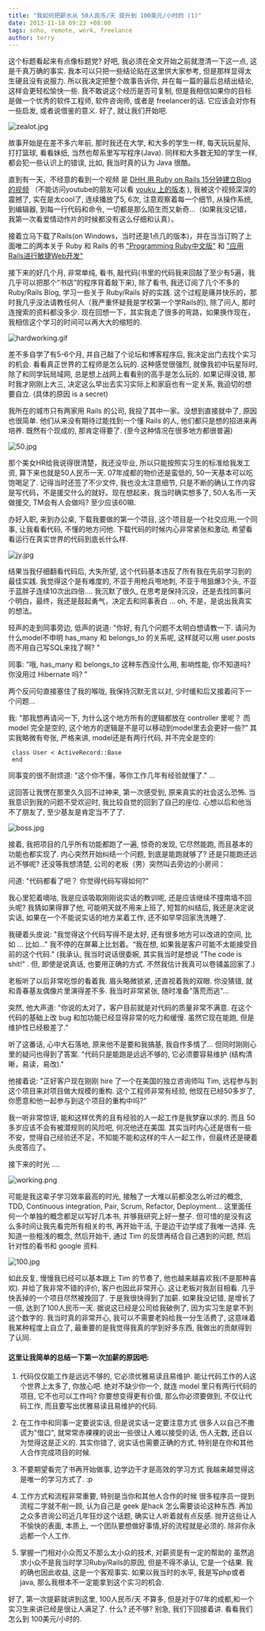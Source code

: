 ```yaml
---
title: "我如何把薪水从 50人民币/天 提升到 100美元/小时的 (1)"
date: 2013-11-18 09:23 +08:00
tags: soho, remote, work, freelance
author: terry
---
```


这个标题看起来有点像标题党? 好吧, 我必须在全文开始之前就澄清一下这一点, 这是千真万确的事实. 我本可以只把一些结论贴在这里供大家参考, 但是那样显得太生硬且没有说服力. 所以我决定把整个故事告诉你, 并在每一篇的最后总结出结论, 这样会更轻松愉快一些. 我不敢说这个经历是否可复制, 但是我相信如果你的目标是做一个优秀的软件工程师, 软件咨询师, 或者是 freelancer的话. 它应该会对你有一些启发, 或者说借鉴的意义. 好了, 就让我们开始吧.

 ![zealot.jpg](http://user-image.logdown.io/user/4013/blog/4068/post/159936/xgv3ePk5SPmn4anwN94F_zealot.jpg)
 
故事开始是在差不多六年前, 那时我还在大学, 和大多的学生一样, 每天玩玩星际, 打打篮球, 看看妹纸, 当然也帮系里写写程序(Java). 同样和大多数无知的学生一样, 都会犯一些认识上的错误, 比如, 我当时真的认为 Java 很酷。
 
直到有一天，不经意的看到一个视频 是 [DHH 用 Ruby on Rails 15分钟建立Blog的视频](http://www.youtube.com/watch?v=Gzj723LkRJY) （不能访问youtube的朋友可以看 [youku 上的版本](http://v.youku.com/v_show/id_XMzA5MTYxNTY=.html) ), 我被这个视频深深的震撼了, 实在是太cool了, 连续播放了5, 6次, 注意观察着每一个细节, 从操作系统, 到编辑器, 到每一行代码和命令, 一切都是那么陌生而又新奇...（如果我没记错，我第一次看爱情动作片的时候都没有这么仔细和认真）。
 
 接着立马下载了Rails(on Windows，当时还是1点几的版本)，并在当当订购了上面唯二的两本关于 Ruby 和 Rails 的书 ["Programming Ruby中文版"](http://book.douban.com/subject/2032343/) 和 ["应用Rails进行敏捷Web开发"](http://book.douban.com/subject/1839273/)
 
接下来的好几个月, 非常单纯, 看书, 敲代码(书里的代码我来回敲了至少有5遍，我几乎可以把那个“书店”的程序背着敲下来), 除了看书, 我还订阅了几个不多的Ruby/Rails Blog, 学习一些关于 Ruby/Rails 好的实践. 这个过程是痛并快乐的，那时我几乎没法请教任何人（我严重怀疑我是学校第一个学Rails的), 除了问人, 那时连搜索的资料都没多少. 现在回想一下，其实我走了很多的弯路，如果换作现在，我相信这个学习的时间可以再大大的缩短的.
 
 ![hardworking.gif](http://user-image.logdown.io/user/4013/blog/4068/post/159936/A4EL7IRPT0goyEeFHigI_hardworking.gif)
 
差不多自学了有5-6个月, 并自己敲了个论坛和博客程序后, 我决定出门去找个实习的机会. 看看真正世界的工程师是怎么玩的. 这种感觉很强烈, 就像我初中玩星际时, 除了和同学玩局域网, 总是想上战网上看看别的高手是怎么玩的. 如果记得没错, 那时我才刚刚上大三, 决定这么早出去实习实际上和家庭也有一定关系, 我迫切的想要自立. (具体的原因 is a secret)
 
我所在的城市只有两家用 Rails 的公司, 我投了其中一家。没想到直接就中了, 原因也很简单. 他们从来没有期待过能找到一个懂 Rails 的人, 他们都只是想的招进来再培养. 既然有个现成的, 那肯定得要了. (至今这种情况在很多地方都很普遍)

![50.jpg](http://user-image.logdown.io/user/4013/blog/4068/post/159936/jeY0NnTqTBi8kU3T54gt_50.jpg)

那个美女HR给我说得很清楚，我还没毕业, 所以只能按照实习生的标准给我发工资, 算下来也就是50人民币一天. 07年成都的物价还是蛮低的, 50一天基本可以吃饱喝足了.  记得当时还签了不少文件, 我也没太注意细节, 只是不断的确认工作内容是写代码，不是援交什么的就好。现在想起来，我当时确实想多了, 50人名币一天做援交, TM会有人会做吗? 
至少应该60嘛.

办好入职, 来到办公桌, 下载我要做的第一个项目, 这个项目是一个社交应用,一个同事, 让我看看代码, 不懂的地方问他. 下载代码的时候内心非常紧张和激动, 希望看看运行在真实世界的代码到底长什么样.
 
 ![jy.jpg](http://user-image.logdown.io/user/4013/blog/4068/post/159936/Wu2sOSzdSoyFIsDo8qsu_jy.jpg)
 
结果当我仔细翻看代码后, 大失所望, 这个代码基本违反了所有我在先前学习到的最佳实践. 我觉得这个是有难度的, 不亚于用枪兵甩地刺, 不亚于甩狙爆3个头, 不亚于蓝胖子连续10次出四倍.... 我沉默了很久, 在思考是保持沉没，还是去找同事问个明白，最终，我还是鼓起勇气，决定去和同事表白 ... oh, 不是，是说出我真实的想法。
 
 轻声的走到同事旁边,  低声的说道: "你好, 有几个问题不太明白想请教一下. 请问为什么model不申明 has_many 和 belongs_to 的关系呢, 这样就可以用 user.posts 而不用自己写SQL来找了啊? "
 
同事: "哦, has_many 和 belongs_to 这种东西没什么用, 影响性能, 你不知道吗? 你没用过 Hibernate 吗? ”
 
两个反问句直接塞住了我的喉咙, 我保持沉默无言以对, 少时缓和后又接着问下一个问题...
 
我: "那我想再请问一下, 为什么这个地方所有的逻辑都放在 controller 里呢？ 而 model 完全是空的, 这个地方的逻辑是不是可以移动到model里去会更好一些?” 
其实我略微有夸张, 严格来讲, model还是有两行代码, 并不完全是空的:
 
     class User < ActiveRecord::Base
     end

同事变的很不耐烦道: "这个你不懂，等你工作几年有经验就懂了."
...
 
这回答让我愣在那里久久回不过神来, 第一次感受到, 原来真实的社会这么恐怖. 当我意识到我的问题不受欢迎时, 我比较自觉的回到了自己的座位. 心想以后和他当不了朋友了, 至少基友是肯定当不了了.

![boss.jpg](http://user-image.logdown.io/user/4013/blog/4068/post/159936/fup6ju0xSDqbuCGkvgv3_boss.jpg)
 
接着, 我把项目的几乎所有功能都跑了一遍, 惊奇的发现, 它尽然能跑, 而且基本的功能也都实现了. 内心突然开始纠结一个问题, 到底是能跑就够了? 还是只能跑还远远不够呢? 还没等我想清楚, 公司的老板（男）突然叫去旁边的小房间：
 
问道: "代码都看了吧？ 你觉得代码写得如何?"
 
我心里犯着嘀咕, 我是应该吸取刚刚说实话的教训呢, 还是应该继续不撞南墙不回头呢? 我猜如果得罪了他, 可能明天就不用来上班了, 短暂的纠结后, 我还是决定说实话, 如果在一个不能说实话的地方呆着工作, 还不如早早回家洗洗睡了.
 
我硬着头皮说: "我觉得这个代码写得不是太好, 还有很多地方可以改进的空间, 比如 ... 比如..." 我不停的在屏幕上比划着。“我在想, 如果我是客户可能不太能接受目前的这个代码." (我承认, 我当时说话很委婉, 其实我当时是想说 "The code is shit!" . 但, 即使是说真话, 也要用正确的方式. 不然我估计我真可以卷铺盖回家了.)
 
老板听了以后非常吃惊的看着我. 眉头略微锁紧, 还直视着我的双眼. 你没猜错, 就和青春基友偶像片里演得差不多. 我当时非常紧张, 随时准备"落荒而逃"...
 
突然, 他大声道: "你说的太对了，客户目前就是对代码的质量非常不满意. 在这个代码的基础上改 bug 和加功能已经显得非常的吃力和缓慢. 虽然它现在能跑, 但是维护性已经极差了."
 
听了这番话, 心中大石落地, 原来他不是要和我搞基, 我自作多情了...
但同时刚刚心里的疑问也得到了答案. "代码只是能跑是远远不够的, 它必须要容易维护 (结构清晰，易读，易改)."
 
他接着说: "正好客户现在刚刚 hire 了一个在美国的独立咨询师叫 Tim, 远程参与到这个项目来对项目做大规模的重构. 这个工程师非常有经验, 他现在已经50多岁了, 你愿意和他一起参与到这个项目的重构中吗?"
 
我一听非常惊讶, 能和这样优秀的且有经验的人一起工作是我梦寐以求的. 而且 50 多岁应该不会有被潜规则的风险吧, 何况他还在美国.
其实当时内心还是很有一些不安，觉得自己经验还不足，不知能不能和这样的牛人一起工作，但最终还是硬着头皮答应了。
 
接下来的时光
....

![working.png](http://user-image.logdown.io/user/4013/blog/4068/post/159936/x2OiPFM1TGsra6kzio47_working.png)
 
可能是我这辈子学习效率最高的时光, 接触了一大堆以前都没怎么听过的概念, TDD, Continuous integration, Pair, Scrum, Refactor, Deployment...
这里面任何一个单独的概念都足以写好几本书, 并够我研究上好一整子. 但可惜的是没有这么多时间让我先看完所有相关的书, 再开始干活, 于是边干边学成了我唯一选择. 先知道一些粗浅的概念, 然后开始干, 通过 Tim 的反馈再结合自己遇到的问题, 然后针对性的看书和 google 资料. 

![100.jpg](http://user-image.logdown.io/user/4013/blog/4068/post/159936/2blkRoaT61V7iiBPnDeQ_100.jpg)
 
如此反复, 慢慢我已经可以基本跟上 Tim 的节奏了, 他也越来越喜欢我(不是那种喜欢). 并给了我非常不错的评价, 客户也因此非常开心. 这让老板对我刮目相看. 几乎快丢掉的一个项目尽然被挽回了.
于是我很快得到了加薪. 如果我没记错, 是增长了一倍, 达到了100人民币一天. 据说这已经是公司给我破例了, 因为实习生是拿不到这个数字的. 我当时真的非常开心, 我可以不需要老妈给我一分生活费了, 这意味着我某种程度上自立了, 最重要的是我觉得我真的学到好多东西, 我做出的贡献得到了认同.
 
#### 这里让我简单的总结一下第一次加薪的原因吧:
 
1. 代码仅仅能工作是远远不够的, 它必须优雅易读且易维护.
能让代码工作的人这个世界上太多了, 你放心吧. 绝对不缺少你一个, 就连 model 里只有两行代码的项目, 它不也可以工作吗? 你要想变得更有价值, 那么你必须要做到, 不仅让代码工作, 而且要写出优雅易读且易维护的代码.
 
2. 在工作中和同事一定要说实话, 但是说实话一定要注意方式
很多人以自己不撒谎为"借口", 就常常赤裸裸的说出一些很让人难以接受的话, 伤人无数, 还自以为觉得这是正义的. 其实你错了, 说实话也需要正确的方式, 特别是在你和其他人合作完成项目的时候.
 
3. 不要期望看完了书再开始做事, 边学边干才是高效的学习方式
我越来越觉得这是唯一的学习方式了. :p
 
4. 工作方式和流程非常重要, 特别是当你和其他人合作的时候
很多程序员一提到流程二字就不削一顾, 认为自己是 geek 是hack 怎么需要谈论这种东西. 再加之众多咨询公司近几年狂炒这个话题, 确实让人听着就有点反感. 抛开这些让人不愉快的表面, 本质上, 一个团队要想做好事情,好的流程就是必须的. 除非你永远都一个人工作.

5. 掌握一门相对小众而又不那么太小众的技术, 对薪资是有一定的帮助的
虽然追求小众不是我当时学习Ruby/Rails的原因, 但是不得不承认, 它是一个结果.
我的确也因此收益, 这是一个客观事实. 
如果以我当时的水平, 我是写php或者java, 那么我根本不一定能拿到这个实习的机会.
 
好了, 第一次提薪就讲到这里, 100人民币/天 不算多, 但是对于07年的成都,和一个实习生来讲已经是很让人满足了. 什么? 还不够? 别急, 我们下回接着讲. 看看我们怎么到 100美元/小时的.
